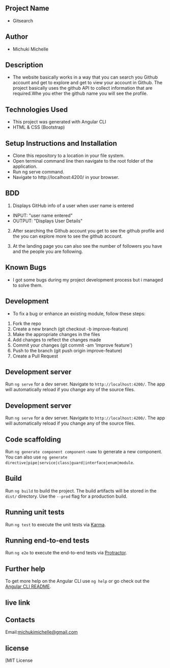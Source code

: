 ## Project Name
- Gitsearch
## Author
- Michuki Michelle
## Description

- The website basically works in a way that you can search you Github account and get to explore and get to view your account in Github.
 The project basically uses the github API to collect information that are required.Whe you ether the github name you will see the profile. 

## Technologies Used
- This project was generated with Angular CLI 
- HTML & CSS (Bootstrap)
## Setup Instructions and Installation
- Clone this repository to a location in your file system.
- Open terminal command line then navigate to the root folder of the application.
- Run ng serve command.
- Navigate to http://localhost:4200/ in your browser.

## BDD


 1. Displays GitHub info of a user when user name is entered
   - INPUT: "user name entered"
   - OUTPUT: "Displays User Details"
 2. After searching the Github account you get to see the github profile and the you can explore more to see the github account.

 3. At the landing page you can also see the number of followers you have and the people you are following.


## Known Bugs

- I got some bugs during my project development process but i managed to solve them.

## Development

- To fix a bug or enhance an existing module, follow these steps:

1. Fork the repo
2. Create a new branch (git checkout -b improve-feature)
3. Make the appropriate changes in the files
4. Add changes to reflect the changes made
5. Commit your changes (git commit -am 'Improve feature')
6. Push to the branch (git push origin improve-feature)
7. Create a Pull Request



## Development server

Run `ng serve` for a dev server. Navigate to `http://localhost:4200/`. The app will automatically reload if you change any of the source files.

## Development server

Run `ng serve` for a dev server. Navigate to `http://localhost:4200/`. The app will automatically reload if you change any of the source files.

## Code scaffolding

Run `ng generate component component-name` to generate a new component. You can also use `ng generate directive|pipe|service|class|guard|interface|enum|module`.

## Build

Run `ng build` to build the project. The build artifacts will be stored in the `dist/` directory. Use the `--prod` flag for a production build.

## Running unit tests

Run `ng test` to execute the unit tests via [Karma](https://karma-runner.github.io).

## Running end-to-end tests

Run `ng e2e` to execute the end-to-end tests via [Protractor](http://www.protractortest.org/).

## Further help

To get more help on the Angular CLI use `ng help` or go check out the [Angular CLI README](https://github.com/angular/angular-cli/blob/master/README.md).

## live link 



## Contacts

Email:michukimichelle@gmail.com

## license
[MIT License